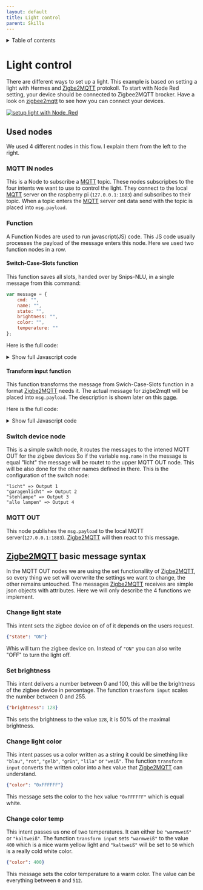 ```yaml
---
layout: default
title: Light control
parent: Skills
---
```

<details close markdown="block">
  <summary>
    Table of contents
  </summary>
  {: .text-delta }
1. TOC
{:toc}
</details>

# Light control
There are different ways to set up a light. This example is based on setting a light with Hermes and [Zigbe2MQTT](/pages/knowledge/zigbee/zigbee2mqtt) protokoll.
To start with Node Red setting, your device should be connected to Zigbee2MQTT brocker. Have a look on 
[zigbee2mqtt](/pages/knowledge/zigbee/zigbee2mqtt) to see how you can connect your devices.

[![setup light with Node_Red](/assets/LightControl.png)](/assets/LightControl.png)

## Used nodes
We used 4 different nodes in this flow. I explain them from the left to the right.
### MQTT IN nodes
This is a Node to subscribe a [MQTT](/pages/knowledge/mqtt) topic. These nodes subscripbes to the four intents we want to use to control the light.
They connect to the local [MQTT](/pages/knowledge/mqtt) server on the raspberry pi (`127.0.0.1:1883`) and subscribes to their topic.
When a topic enters the [MQTT](/pages/knowledge/mqtt) server ont data send with the topic is placed into `msg.payload`.
### Function
A Function Nodes are used to run javascript(JS) code. This JS code usually processes the payload of the message enters this node.
Here we used two function nodes in a row.

#### Switch-Case-Slots function
This function saves all slots, handed over by Snips-NLU, in a single message from this command:
```javascript
var message = {
    cmd: "",
    name: "",
    state: "",
    brightness: "",
    color: "",
    temperature: ""
};
```
Here is the full code:
<details closed markdown="block">
<summary>
<a class="">Show full Javascript code</a>    
</summary>

```javascript
var message = {
    cmd: "",
    name: "",
    state: "",
    brightness: "",
    color: "",
    temperature: ""
};

for (var i = 0; i < msg.payload.slots.length; i++) {
        switch(msg.payload.slots[i].slotName) {
            case "cmd":
                message.cmd = msg.payload.slots[i].value.value;
            break;
            case "name":
                message.name = msg.payload.slots[i].value.value;
            break;
            case "state":
                message.state = msg.payload.slots[i].value.value;
            break;
            case "brightness":
                message.brightness = msg.payload.slots[i].value.value;
            break;
                case "color":
                message.color = msg.payload.slots[i].value.value;
            break;
                case "temperature":
                message.temperature = msg.payload.slots[i].value.value;
            break;
            default:
    }
}

return message;
```
</details>

#### Transform input function
This function transforms the message from Swich-Case-Slots function in a format [Zigbe2MQTT](/pages/knowledge/zigbee/zigbee2mqtt) needs it. The actual message for zigbe2mqtt will be placed into `msg.payload`.
The description is shown later on this [page](/pages/skills/light-control#zigbe2mqtt-basic-message-syntax).

Here is the full code:
<details closed markdown="block">
<summary>
<a class="">Show full Javascript code</a>    
</summary>

```javascript
if (msg.state) {
    if (msg.state.toString() === "ein" | msg.state.toString() === "an") {
        msg.payload = {
            state: "ON"
        }
    } else if (msg.state.toString() === "aus") {
        msg.payload = {
            state: "OFF"
        }
    }
    return msg;   
}


if (msg.brightness) {
    msg.payload = {
        brightness: msg.brightness / 100 * 255
    }
    return msg;
}
    
if (msg.temperature) {
    switch(msg.temperature) {
        case "warmweiß":
            msg.payload = {
                color_temp: 400
            }
        break;  
        case "kaltweiß":
            msg.payload = {
                color_temp: 50
            }
        break;
        default:
    }
    return msg;    
}

if (msg.color) {
    switch(msg.color) {
    case "blau":
        msg.payload = {
            color: {
                hex: "0x0000FF"    
            }
        }
    break;  
    
    case "rot":
        msg.payload = {
            color: {
                hex: "0xFF0000"    
            }
        }
    break;
    
    case "gelb":
        msg.payload = {
            color: {
                hex: "0xFFFF00"    
            }
        }
    break;
    
    case "grün":
        msg.payload = {
            color: {
                hex: "0x008000"    
            }
        }
    break;
    
    case "lila":
        msg.payload = {
            color: {
                hex: "0x800080"    
            }
        }
    break;
    
    case "weiß":
        msg.payload = {
            color: {
                hex: "0xFFFFFF"    
            }
        }
    break;
    default:
    }
return msg;
}
```
</details>

### Switch device node
This is a simple switch node, it routes the messages to the intened MQTT OUT for the zigbee devices
So if the variable `msg.name` in the message is equal "licht" the message will be routet to the upper MQTT OUT node.
This will be also done for the other names defined in there. 
This is the configuration of the switch node:
```
"licht" => Output 1
"garagenlicht" => Output 2
"stehlampe" => Output 3
"alle lampen" => Output 4
```

### MQTT OUT
This node publishes the `msg.payload` to the local MQTT server(`127.0.0.1:1883`). 
[Zigbe2MQTT](/pages/knowledge/zigbee/zigbee2mqtt) will then react to this message.

## [Zigbe2MQTT](/pages/knowledge/zigbee/zigbee2mqtt) basic message syntax
In the MQTT OUT nodes we are using the set functionallity of [Zigbe2MQTT](/pages/knowledge/zigbee/zigbee2mqtt), so every thing we set will overwrite the 
settings we want to change, the other remains untouched.
The messages [Zigbe2MQTT](/pages/knowledge/zigbee/zigbee2mqtt) receives are simple json objects with attributes. Here we will only describe the 4 functions we implement.
### Change light state
This intent sets the zigbee device on of of it depends on the users request.
```json
{"state": "ON"}
```
Whis will turn the zigbee device on. Instead of `"ON"` you can also write "OFF" to turn the light off.
### Set brightness
This intent delivers a number between 0 and 100, this will be the brightness of the zigbee device in percentage.
The function `transform input` scales the number between 0 and 255.
```json
{"brightness": 128} 
```
This sets the brightness to the value `128`, it is 50% of the maximal brightness.
### Change light color
This intent passes us a color written as a string it could be simething like `"blau"`, `"rot"`, `"gelb"`, `"grün"`, `"lila"` or `"weiß"`.
The function `transform input` converts the written color into a hex value that [Zigbe2MQTT](/pages/knowledge/zigbee/zigbee2mqtt) can understand.
```json
{"color": "0xFFFFFF"}
```
This message sets the color to the hex value `"0xFFFFFF"` which is equal white.
### Change color temp
This intent passes us one of two temperatures. It can either be `"warmweiß"` or `"kaltweiß"`.
The function `transform input` sets `"warmweiß"` to the value `400` which is a nice warm yellow light and `"kaltweiß"` will be set to `50` 
which is a really cold white color. 
```json
{"color": 400}
```
This message sets the color temperature to a warm color. The value can be everything between `0` and `512`.